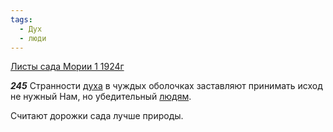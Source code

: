 ```yaml
---
tags:
  - Дух
  - люди
---
```


[Листы сада Мории 1 1924г](https://127.0.0.1:4002/agni/1924)

___245___
Странности [духа](../../../tags/#Дух) в чуждых оболочках заставляют принимать исход не нужный Нам, но убедительный [людям](../../../tags/#люди).   

Считают дорожки сада лучше природы.   


